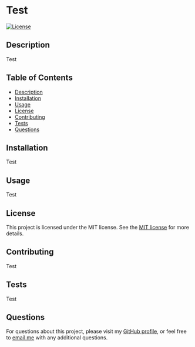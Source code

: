 # Test

[![License](https://img.shields.io/badge/License-MIT-blue.svg)](https://opensource.org/licenses/MIT)

## Description

Test

## Table of Contents

- [Description](#description)
- [Installation](#installation)
- [Usage](#usage)
- [License](#license)
- [Contributing](#contributing)
- [Tests](#tests)
- [Questions](#questions)

## Installation

Test

## Usage

Test

## License

This project is licensed under the MIT license. See the [MIT license]([License](https://opensource.org/licenses/MIT)) for more details.


## Contributing

Test

## Tests

Test

## Questions

For questions about this project, please visit my [GitHub profile](https://github.com/Darkvanilla22), or feel free to [email me](mailto:finian97@gmail.com) with any additional questions.
